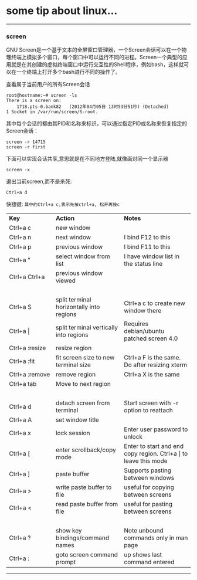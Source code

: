 # some tip about linux...
-------------------------

### screen
    
GNU Screen是一个基于文本的全屏窗口管理器，一个Screen会话可以在一个物理终端上模拟多个窗口，每个窗口中可以运行不同的进程。Screen一个典型的应用就是在其创建的虚拟终端窗口中运行交互性的Shell程序，例如bash，这样就可以在一个终端上打开多个bash进行不同的操作了。

查看属于当前用户的所有Screen会话

    root@hostname:~# screen -ls
    There is a screen on:
        1718.pts-0.bank82   (2012年04月05日 13时53分51秒) (Detached)
    1 Socket in /var/run/screen/S-root.

其中每个会话的都由其PID和名称来标识，可以通过指定PID或名称来恢复指定的Screen会话：

    screen -r 14715
    screen -r first

下面可以实现会话共享,意思就是在不同地方登陆,就像面对同一个显示器

    screen -x

退出当前screen,而不是杀死:

    Ctrl+a d

快捷键: `其中的Ctrl+a c,表示先按ctrl+a, 松开再按c`

<table>
<tr><td><b>Key</b></td><td><b>Action</b></td><td><b>Notes</b></td></tr>
  <tr><td nowrap>Ctrl+a c</td><td>new window</td><td>&nbsp;</td></tr>
  <tr><td nowrap>Ctrl+a n</td><td>next window</td><td>I bind F12 to this</td></tr>
  <tr><td nowrap>Ctrl+a p</td><td>previous window</td><td>I bind F11 to this</td></tr>
  <tr><td nowrap>Ctrl+a &quot;</td><td>select window from list</td><td>I have window list in the status line</td></tr>
  <tr><td nowrap>Ctrl+a Ctrl+a</td><td>previous window viewed</td><td>&nbsp;</td></tr>
<tr><td><b>&nbsp;</b></td><td>&nbsp;</td><td>&nbsp;</td></tr>
  <tr><td nowrap>Ctrl+a S</td><td>split terminal horizontally into regions</td><td>Ctrl+a c to create new window there</td></tr>
  <tr><td nowrap>Ctrl+a |</td><td>split terminal vertically into regions</td><td>Requires debian/ubuntu patched screen 4.0</td></tr>
  <tr><td nowrap>Ctrl+a :resize</td><td>resize region</td><td>&nbsp;</td></tr>
  <tr><td nowrap>Ctrl+a :fit</td><td>fit screen size to new terminal size</td><td>Ctrl+a F is the same. Do after resizing xterm</td></tr>
  <tr><td nowrap>Ctrl+a :remove</td><td>remove region</td><td>Ctrl+a X is the same</td></tr>
  <tr><td nowrap>Ctrl+a tab</td><td>Move to next region</td><td>&nbsp;</td></tr>
<tr><td><b>&nbsp;</b></td><td>&nbsp;</td><td>&nbsp;</td></tr>
  <tr><td nowrap>Ctrl+a d</td><td>detach screen from terminal</td><td>Start screen with -r option to reattach</td></tr>
  <tr><td nowrap>Ctrl+a A</td><td>set window title</td><td>&nbsp;</td></tr>
  <tr><td nowrap>Ctrl+a x</td><td>lock session</td><td>Enter user password to unlock</td></tr>
  <tr><td nowrap>Ctrl+a [</td><td>enter scrollback/copy mode</td><td>Enter to start and end copy region. Ctrl+a ] to leave this mode</td></tr>
  <tr><td nowrap>Ctrl+a ]</td><td>paste buffer</td><td>Supports pasting between windows</td></tr>
  <tr><td nowrap>Ctrl+a &gt;</td><td>write paste buffer to file</td><td>useful for copying between screens</td></tr>
  <tr><td nowrap>Ctrl+a &lt;</td><td>read paste buffer from file</td><td>useful for pasting between screens</td></tr>
<tr><td><b>&nbsp;</b></td><td>&nbsp;</td><td>&nbsp;</td></tr>
  <tr><td nowrap>Ctrl+a ?</td><td>show key bindings/command names</td><td>Note unbound commands only in man page</td></tr>
  <tr><td nowrap>Ctrl+a :</td><td>goto screen command prompt</td><td>up shows last command entered</td></tr>
</table>


----
